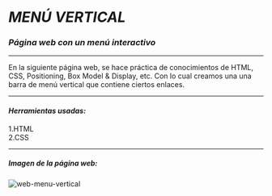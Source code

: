 # ***MENÚ VERTICAL***
### ***Página web con un menú interactivo***

---

En la siguiente página web, se hace práctica de conocimientos de HTML, CSS, Positioning, Box Model & Display, etc. Con lo cual creamos una una barra de menú vertical que contiene ciertos enlaces.

 ***

 #### *Herramientas usadas:*  
 1.HTML  
 2.CSS  

 ---

 ##### **Imagen de la página web:**  
 ![web-menu-vertical](https://fotos.subefotos.com/ef5d1532b50c612f1914f8b6ab8c8a8eo.jpg)
